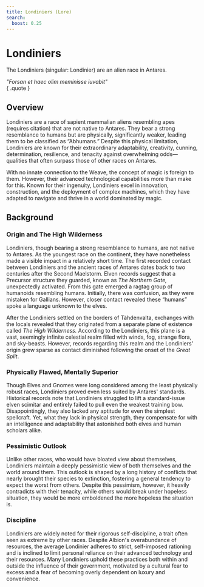 ```yaml
---
title: Londiniers (Lore)
search:
  boost: 0.25
---
```


# Londiniers

The Londiniers (singular: Londinier) are an alien race in Antares.

*"Forsan et haec olim meminisse iuvabit"*  
{ .quote }

## Overview

Londiniers are a race of sapient mammalian aliens resembling apes (requires citation) that are not native to Antares. They bear a strong resemblance to humans but are physically, significantly weaker, leading them to be classified as “Abhumans.” Despite this physical limitation, Londiniers are known for their extraordinary adaptability, creativity, cunning, determination, resilience, and tenacity against overwhelming odds—qualities that often surpass those of other races on Antares.

With no innate connection to the Weave, the concept of magic is foreign to them. However, their advanced technological capabilities more than make for this. Known for their ingenuity, Londiniers excel in innovation, construction, and the deployment of complex machines, which they have adapted to navigate and thrive in a world dominated by magic.

## Background

### Origin and The High Wilderness

Londiniers, though bearing a strong resemblance to humans, are not native to Antares. As the youngest race on the continent, they have nonetheless made a visible impact in a relatively short time. The first recorded contact between Londiniers and the ancient races of Antares dates back to two centuries after the Second Maelstorm. Elven records suggest that a Precursor structure they guarded, known as *The Northern Gate,* unexpectedly activated. From this gate emerged a ragtag group of humanoids resembling humans. Initially, there was confusion, as they were mistaken for Gallians. However, closer contact revealed these “humans” spoke a language unknown to the elves.

After the Londiniers settled on the borders of Tähdenvalta, exchanges with the locals revealed that they originated from a separate plane of existence called *The High Wilderness.* According to the Londiniers, this plane is a vast, seemingly infinite celestial realm filled with winds, fog, strange flora, and sky-beasts. However, records regarding this realm and the Londiniers' origin grew sparse as contact diminished following the onset of the *Great Split*.

### Physically Flawed, Mentally Superior

Though Elves and Gnomes were long considered among the least physically robust races, Londiniers proved even less suited by Antares' standards. Historical records note that Londiniers struggled to lift a standard-issue elven scimitar and entirely failed to pull even the weakest training bow. Disappointingly, they also lacked any aptitude for even the simplest spellcraft. Yet, what they lack in physical strength, they compensate for with an intelligence and adaptability that astonished both elves and human scholars alike.

### Pessimistic Outlook

Unlike other races, who would have bloated view about themselves, Londiniers maintain a deeply pessimistic view of both themselves and the world around them. This outlook is shaped by a long history of conflicts that nearly brought their species to extinction, fostering a general tendency to expect the worst from others. Despite this pessimism, however, it heavily contradicts with their tenacity, while others would break under hopeless situation, they would be more emboldened the more hopeless the situation is.

### Discipline

Londiniers are widely noted for their rigorous self-discipline, a trait often seen as extreme by other races. Despite Albion's overabundance of resources, the average Londinier adheres to strict, self-imposed rationing and is inclined to limit personal reliance on their advanced technology and their resources. Many Londiniers uphold these practices both within and outside the influence of their government, motivated by a cultural fear to excess and a fear of becoming overly dependent on luxury and convenience.

